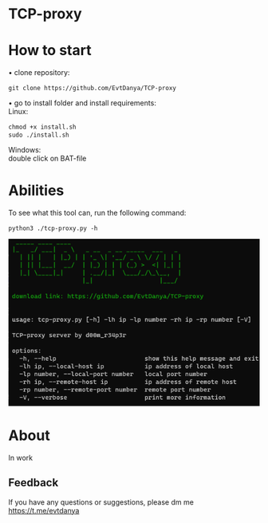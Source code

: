 # TCP-proxy

# How to start   
• clone repository: 
```
git clone https://github.com/EvtDanya/TCP-proxy
``` 
• go to install folder and install requirements:  
Linux:    
```
chmod +x install.sh
sudo ./install.sh
```   
Windows:  
double click on BAT-file  

# Abilities
To see what this tool can, run the following command:
  ```
  python3 ./tcp-proxy.py -h
  ```
![screen of result](https://github.com/EvtDanya/TCP-proxy/blob/main/github/print_help.png)  

# About  
In work

## Feedback  
If you have any questions or suggestions, please dm me https://t.me/evtdanya